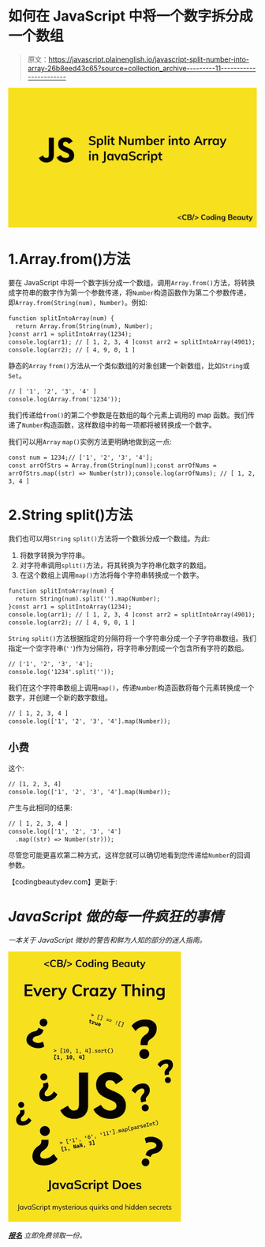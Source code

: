 # 如何在 JavaScript 中将一个数字拆分成一个数组

> 原文：<https://javascript.plainenglish.io/javascript-split-number-into-array-26b8eed43c65?source=collection_archive---------11----------------------->

![](img/47725897cd2740d6e1298f774cc19199.png)

# 1.Array.from()方法

要在 JavaScript 中将一个数字拆分成一个数组，调用`Array.from()`方法，将转换成字符串的数字作为第一个参数传递，将`Number`构造函数作为第二个参数传递，即`Array.from(String(num), Number)`。例如:

```
function splitIntoArray(num) {
  return Array.from(String(num), Number);
}const arr1 = splitIntoArray(1234);
console.log(arr1); // [ 1, 2, 3, 4 ]const arr2 = splitIntoArray(4901);
console.log(arr2); // [ 4, 9, 0, 1 ]
```

静态的`Array` `from()`方法从一个类似数组的对象创建一个新数组，比如`String`或`Set`。

```
// [ '1', '2', '3', '4' ]
console.log(Array.from('1234'));
```

我们传递给`from()`的第二个参数是在数组的每个元素上调用的 map 函数。我们传递了`Number`构造函数，这样数组中的每一项都将被转换成一个数字。

我们可以用`Array` `map()`实例方法更明确地做到这一点:

```
const num = 1234;// ['1', '2', '3', '4'];
const arrOfStrs = Array.from(String(num));const arrOfNums = arrOfStrs.map((str) => Number(str));console.log(arrOfNums); // [ 1, 2, 3, 4 ]
```

# 2.String split()方法

我们也可以用`String` `split()`方法将一个数拆分成一个数组。为此:

1.  将数字转换为字符串。
2.  对字符串调用`split()`方法，将其转换为字符串化数字的数组。
3.  在这个数组上调用`map()`方法将每个字符串转换成一个数字。

```
function splitIntoArray(num) {
  return String(num).split('').map(Number);
}const arr1 = splitIntoArray(1234);
console.log(arr1); // [ 1, 2, 3, 4 ]const arr2 = splitIntoArray(4901);
console.log(arr2); // [ 4, 9, 0, 1 ]
```

`String` `split()`方法根据指定的分隔符将一个字符串分成一个子字符串数组。我们指定一个空字符串(`''`)作为分隔符，将字符串分割成一个包含所有字符的数组。

```
// ['1', '2', '3', '4'];
console.log('1234'.split(''));
```

我们在这个字符串数组上调用`map()`，传递`Number`构造函数将每个元素转换成一个数字，并创建一个新的数字数组。

```
// [ 1, 2, 3, 4 ]
console.log(['1', '2', '3', '4'].map(Number));
```

## 小费

这个:

```
// [1, 2, 3, 4]
console.log(['1', '2', '3', '4'].map(Number));
```

产生与此相同的结果:

```
// [ 1, 2, 3, 4 ]
console.log(['1', '2', '3', '4']
  .map((str) => Number(str)));
```

尽管您可能更喜欢第二种方式，这样您就可以确切地看到您传递给`Number`的回调参数。

【codingbeautydev.com】更新于:[](https://cbdev.link/3e84d9)

# *JavaScript 做的每一件疯狂的事情*

*一本关于 JavaScript 微妙的警告和鲜为人知的部分的迷人指南。*

*![](img/143ee152ba78025ea8643ba5b9726a20.png)*

*[**报名**](https://cbdev.link/d3c4eb) 立即免费领取一份。*